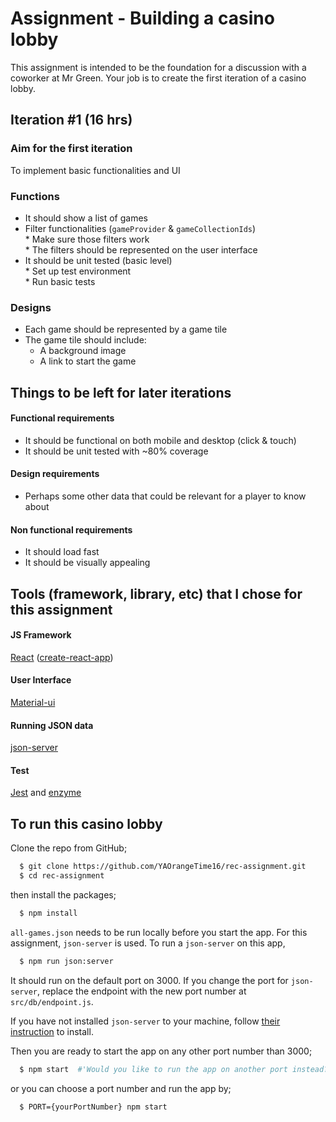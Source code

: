# Assignment - Building a casino lobby
This assignment is intended to be the foundation for a discussion with a coworker at Mr Green.
Your job is to create the first iteration of a casino lobby.     
## Iteration #1 (16 hrs)     
### Aim for the first iteration
To implement basic functionalities and UI         
     
### Functions   
* It should show a list of games     
* Filter functionalities (`gameProvider` & `gameCollectionIds`)     
      * Make sure those filters work      
      * The filters should be represented on the user interface    
* It should be unit tested (basic level)      
      * Set up test environment      
      * Run basic tests     
     
### Designs      
* Each game should be represented by a game tile     
* The game tile should include:
	* A background image
	* A link to start the game    

## Things to be left for later iterations     
#### Functional requirements 
* It should be functional on both mobile and desktop (click & touch)     
* It should be unit tested with ~80% coverage     
     
#### Design requirements
* Perhaps some other data that could be relevant for a player to know about     
     
#### Non functional requirements
* It should load fast
* It should be visually appealing

## Tools (framework, library, etc) that I chose for this assignment
#### JS Framework
[React](https://reactjs.org/) ([create-react-app](https://github.com/facebook/create-react-app))     
#### User Interface
[Material-ui](https://material-ui.com/)    
#### Running JSON data
[json-server](https://github.com/typicode/json-server)     
#### Test
[Jest](https://facebook.github.io/jest/) and [enzyme](https://airbnb.io/enzyme/)     

## To run this casino lobby

Clone the repo from GitHub;
```bash
  $ git clone https://github.com/YAOrangeTime16/rec-assignment.git
  $ cd rec-assignment
```  
then install the packages;
```bash
  $ npm install
```

     
`all-games.json` needs to be run locally before you start the app. For this assignment, `json-server` is used. To run a `json-server` on this app,     
```bash
  $ npm run json:server
```   
It should run on the default port on 3000. If you change the port for `json-server`, replace the endpoint with the new port number at `src/db/endpoint.js`.
     
If you have not installed `json-server` to your machine, follow [their instruction](https://github.com/typicode/json-server#install) to install.


Then you are ready to start the app on any other port number than 3000;
```bash
  $ npm start  #'Would you like to run the app on another port instead?' Y
```
or you can choose a port number and run the app by;
```bash
  $ PORT={yourPortNumber} npm start
```